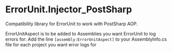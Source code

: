﻿# ErrorUnit.Injector_PostSharp
Compatibility library for ErrorUnit to work with PostSharp AOP.

ErrorUnitAspect is to be added to Assemblies you want ErrorUnit to log errors for:
Add the line `[assembly:ErrorUnitAspect]` to your AssemblyInfo.cs file for each project you want error logs for
